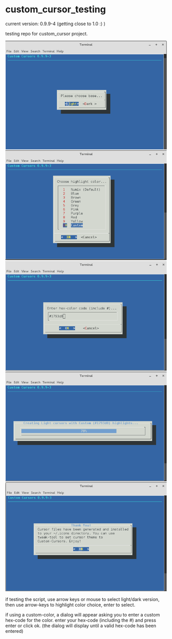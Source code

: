 # custom_cursor_testing

current version: 0.9.9-4 (getting close to 1.0 :) )

testing repo for custom_cursor project.

![](screens/screen-01.png "dark/light") ![](screens/screen-02.png "colors")
![](screens/screen-03.png "custom-color") ![](screens/screen-04.png "colors")
![](screens/screen-05.png "colors")

if testing the script, use arrow keys or mouse to select light/dark
version, then use arrow-keys to highlight color choice, enter to select.

if using a custom-color, a dialog will appear asking you to enter
a custom hex-code for the color. enter your hex-code (including the #)
and press enter or click ok. (the dialog will display until a valid
hex-code has been entered)




